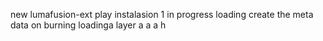 new lumafusion-ext
play
instalasion 1
in progress
loading
create the meta
data on burning
loadinga
layer
a
a
a
h
